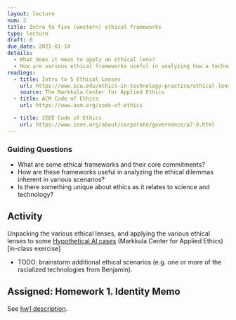 ```yaml
---
layout: lecture
num: 2
title: Intro to five (western) ethical frameworks 
type: lecture
draft: 0
due_date: 2021-01-14
details:
  - What does it mean to apply an ethical lens?
  - How are various ethical frameworks useful in analyzing how a technology can / should (not) be used in the world?
readings:
  - title: Intro to 5 Ethical Lenses
    url: https://www.scu.edu/ethics-in-technology-practice/ethical-lenses/
    source: The Markkula Center for Applied Ethics
  - title: ACM Code of Ethics
    url: https://www.acm.org/code-of-ethics

  - title: IEEE Code of Ethics
    url: https://www.ieee.org/about/corporate/governance/p7-8.html
---
```


### Guiding Questions
* What are some ethical frameworks and their core commitments?
* How are these frameworks useful in analyzing the ethical dilemmas inherent in various scenarios?
* Is there something unique about ethics as it relates to science and technology?

## Activity
Unpacking the various ethical lenses, and applying the various ethical lenses to some <a href="https://www.scu.edu/ethics/focus-areas/internet-ethics/cases/" target="_blank">Hypothetical AI cases</a> (Markkula Center for Applied Ethics) [in-class exercise]
* TODO: brainstorm additional ethical scenarios (e.g. one or more of the racialized technologies from Benjamin).

## Assigned: Homework 1. Identity Memo
See [hw1 description](../assignments/hw1).